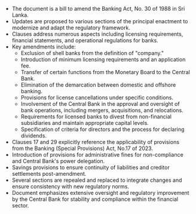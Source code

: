 - The document is a bill to amend the Banking Act, No. 30 of 1988 in Sri Lanka.
- Updates are proposed to various sections of the principal enactment to modernize and adapt the regulatory framework.
- Clauses address numerous aspects including licensing requirements, financial statements, and operational regulations for banks.
- Key amendments include:
  - Exclusion of shell banks from the definition of "company."
  - Introduction of minimum licensing requirements and an application fee.
  - Transfer of certain functions from the Monetary Board to the Central Bank.
  - Elimination of the demarcation between domestic and offshore banking.
  - Provisions for license cancellations under specific conditions.
  - Involvement of the Central Bank in the approval and oversight of bank operations, including mergers, acquisitions, and relocations.
  - Requirements for licensed banks to divest from non-financial subsidiaries and maintain appropriate capital levels.
  - Specification of criteria for directors and the process for declaring dividends.
- Clauses 17 and 29 explicitly reference the applicability of provisions from the Banking (Special Provisions) Act, No.17 of 2023.
- Introduction of provisions for administrative fines for non-compliance and Central Bank's power delegation.
- Savings provisions to ensure continuity of liabilities and creditor settlements post-amendment.
- Several sections are repealed and replaced to integrate changes and ensure consistency with new regulatory norms.
- Document emphasizes extensive oversight and regulatory improvement by the Central Bank for stability and compliance within the financial sector.